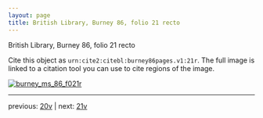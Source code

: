 ```yaml
---
layout: page
title: British Library, Burney 86, folio 21 recto
---
```


British Library, Burney 86, folio 21 recto

Cite this object as `urn:cite2:citebl:burney86pages.v1:21r`.  The full image is linked to a citation tool you can use to cite regions of the image.

[![burney_ms_86_f021r](http://www.homermultitext.org/iipsrv?IIIF=/project/homer/pyramidal/deepzoom/citebl/burney86imgs/v1/burney_ms_86_f021r.tif/full/800,/0/default.jpg)](http://www.homermultitext.org/ict2/?urn=urn:cite2:citebl:burney86imgs.v1:burney_ms_86_f021r) 

---

previous:  [20v](../20v/) | next: [21v](../21v/)